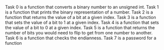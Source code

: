 Task 0 is a function that converts a binary number to an unsigned int.
Task 1 is a function that prints the binary representation of a number.
Task 2 is a function that returns the value of a bit at a given index.
Task 3 is a function that sets the value of a bit to 1 at a given index.
Task 4 is a function that sets the value of a bit to 0 at a given index.
Task 5 is a function that returns the number of bits you would need to flip to get from one number to another.
Task 6 is a function that checks the endianness.
Task 7 is a password for a function
